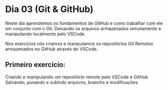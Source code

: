 # Dia 03 (Git & GitHub)

Neste dia aprendemos os fundamentos de GitHub e como trabalhar com ele em conjunto com o Git.
Deixando os arquivos armazenados remotamente e manipulando localmente pelo VSCode.

Nos exercícios nós criamos e manipulamos os repositórios Git Remotos armazenados no GitHub através do VSCode.

## Primeiro exercício:
Criando e manipulando um repositório remoto pelo VSCode e GitHub
Salvando, puxando e subindo arquivos, branchs e modificações
